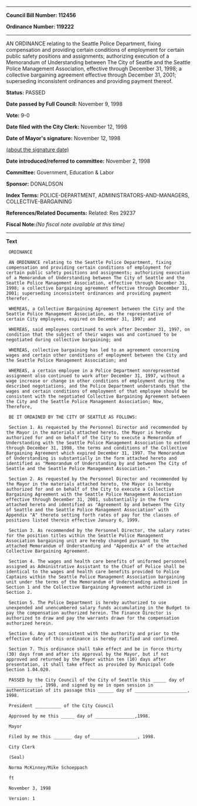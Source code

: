 

********

**Council Bill Number: 112456**
   
**Ordinance Number: 119222**
********

 AN ORDINANCE relating to the Seattle Police Department, fixing compensation and providing certain conditions of employment for certain public safety positions and assignments; authorizing execution of a Memorandum of Understanding between The City of Seattle and the Seattle Police Management Association, effective through December 31, 1998; a collective bargaining agreement effective through December 31, 2001; superseding inconsistent ordinances and providing payment thereof.

**Status:** PASSED
   
**Date passed by Full Council:** November 9, 1998
   
**Vote:** 9-0
   
**Date filed with the City Clerk:** November 12, 1998
   
**Date of Mayor's signature:** November 12, 1998
   
[(about the signature date)](/~public/approvaldate.htm)
   
   
   
**Date introduced/referred to committee:** November 2, 1998
   
**Committee:** Government, Education & Labor
   
**Sponsor:** DONALDSON
   
   
**Index Terms:** POLICE-DEPARTMENT, ADMINISTRATORS-AND-MANAGERS, COLLECTIVE-BARGAINING

**References/Related Documents:** Related: Res 29237

**Fiscal Note:**_(No fiscal note available at this time)_

********

**Text**
   
```
 ORDINANCE

 AN ORDINANCE relating to the Seattle Police Department, fixing compensation and providing certain conditions of employment for certain public safety positions and assignments; authorizing execution of a Memorandum of Understanding between The City of Seattle and the Seattle Police Management Association, effective through December 31, 1998; a collective bargaining agreement effective through December 31, 2001; superseding inconsistent ordinances and providing payment therefor.

 WHEREAS, a Collective Bargaining Agreement between the City and the Seattle Police Management Association, as the representative of certain City employees, expired on December 31, 1997; and

 WHEREAS, said employees continued to work after December 31, 1997, on condition that the subject of their wages was and continued to be negotiated during collective bargaining; and

 WHEREAS, collective bargaining has led to an agreement concerning wages and certain other conditions of employment between the City and the Seattle Police Management Association; and

 WHEREAS, a certain employee in a Police Department nonrepresented assignment also continued to work after December 31, 1997, without a wage increase or change in other conditions of employment during the described negotiations, and the Police Department understands that the wages and certain conditions of employment of that employee should be consistent with the negotiated Collective Bargaining Agreement between the City and the Seattle Police Management Association; Now, Therefore,

 BE IT ORDAINED BY THE CITY OF SEATTLE AS FOLLOWS:

 Section 1. As requested by the Personnel Director and recommended by the Mayor in the materials attached hereto, the Mayor is hereby authorized for and on behalf of the City to execute a Memorandum of Understanding with the Seattle Police Management Association to extend through December 31, 1998, the terms and conditions of the Collective Bargaining Agreement which expired December 31, 1997. The Memorandum of Understanding is substantially in the form attached hereto and identified as "Memorandum of Understanding by and between The City of Seattle and the Seattle Police Management Association."

 Section 2. As requested by the Personnel Director and recommended by the Mayor in the materials attached hereto, the Mayor is hereby authorized for and on behalf of the City to execute a Collective Bargaining Agreement with the Seattle Police Management Association effective through December 31, 2001, substantially in the form attached hereto and identified as "Agreement by and between The City of Seattle and the Seattle Police Management Association" with Appendix "A" thereto setting forth rates of pay for the classes of positions listed therein effective January 6, 1999.

 Section 3. As recommended by the Personnel Director, the salary rates for the position titles within the Seattle Police Management Association bargaining unit are hereby changed pursuant to the attached Memorandum of Understanding and "Appendix A" of the attached Collective Bargaining Agreement.

 Section 4. The wages and health care benefits of uniformed personnel assigned as Administrative Assistant to the Chief of Police shall be identical to the wages and health care benefits provided to Police Captains within the Seattle Police Management Association bargaining unit under the terms of the Memorandum of Understanding authorized in Section 1 and the Collective Bargaining Agreement authorized in Section 2.

 Section 5. The Police Department is hereby authorized to use unexpended and unencumbered salary funds accumulating in the Budget to pay the compensation authorized herein. The Finance Director is authorized to draw and pay the warrants drawn for the compensation authorized herein.

 Section 6. Any act consistent with the authority and prior to the effective date of this ordinance is hereby ratified and confirmed.

 Section 7. This ordinance shall take effect and be in force thirty (30) days from and after its approval by the Mayor, but if not approved and returned by the Mayor within ten (10) days after presentation, it shall take effect as provided by Municipal Code Section 1.04.020.

 PASSED by the City Council of the City of Seattle this _____ day of _____________, 1998, and signed by me in open session in authentication of its passage this ______ day of ____________________, 1998.

 President __________ of the City Council

 Approved by me this _____ day of _______________,1998.

 Mayor

 Filed by me this _______ day of__________________, 1998.

 City Clerk

 (Seal)

 Norma McKinney/Mike Schoeppach

 ft

 November 3, 1998

 Version: 1

```
